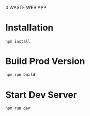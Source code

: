 0 WASTE WEB APP

# Installation

```
npm install
```

# Build Prod Version

```
npm run build
```

# Start Dev Server

```
npm run dev
```